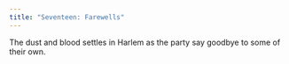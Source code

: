 ```yaml
---
title: "Seventeen: Farewells"
---
```


The dust and blood settles in Harlem as the party say goodbye to some of their own. 